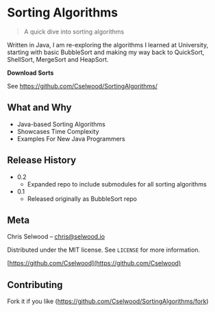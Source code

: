 # Sorting Algorithms
> A quick dive into sorting algorithms



Written in Java, I am re-exploring the algorithms I learned at University, starting with basic BubbleSort and making my 
way back to QuickSort, ShellSort, MergeSort and HeapSort. 

**Download Sorts**

See https://github.com/Cselwood/SortingAlgorithms/

## What and Why

* Java-based Sorting Algorithms
* Showcases Time Complexity
* Examples For New Java Programmers

## Release History

* 0.2
    * Expanded repo to include submodules for all sorting algorithms
* 0.1
    * Released originally as BubbleSort repo

## Meta

Chris Selwood – chris@selwood.io

Distributed under the MIT license. See ``LICENSE`` for more information.

[https://github.com/Cselwood](https://github.com/Cselwood)

## Contributing

Fork it if you like (<https://github.com/Cselwood/SortingAlgorithms/fork>)

